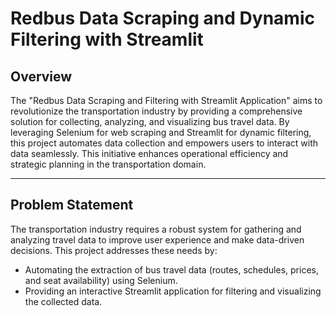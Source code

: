 # Redbus Data Scraping and Dynamic Filtering with Streamlit

## Overview
The "Redbus Data Scraping and Filtering with Streamlit Application" aims to revolutionize the transportation 
industry by providing a comprehensive solution for collecting, analyzing, and visualizing bus travel data. 
By leveraging Selenium for web scraping and Streamlit for dynamic filtering, this project automates data collection 
and empowers users to interact with data seamlessly. This initiative enhances operational efficiency and strategic planning 
in the transportation domain.

---

## Problem Statement
The transportation industry requires a robust system for gathering and analyzing travel data to improve user experience and 
make data-driven decisions. This project addresses these needs by:

- Automating the extraction of bus travel data (routes, schedules, prices, and seat availability) using Selenium.
- Providing an interactive Streamlit application for filtering and visualizing the collected data.
